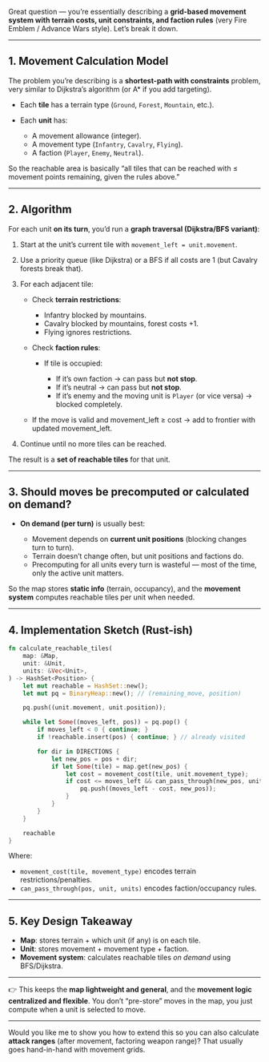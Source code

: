 Great question — you’re essentially describing a **grid-based movement system with terrain costs, unit constraints, and faction rules** (very Fire Emblem / Advance Wars style). Let’s break it down.

---

## 1. Movement Calculation Model

The problem you’re describing is a **shortest-path with constraints** problem, very similar to Dijkstra’s algorithm (or A\* if you add targeting).

* Each **tile** has a terrain type (`Ground`, `Forest`, `Mountain`, etc.).
* Each **unit** has:

  * A movement allowance (integer).
  * A movement type (`Infantry`, `Cavalry`, `Flying`).
  * A faction (`Player`, `Enemy`, `Neutral`).

So the reachable area is basically “all tiles that can be reached with ≤ movement points remaining, given the rules above.”

---

## 2. Algorithm

For each unit **on its turn**, you’d run a **graph traversal (Dijkstra/BFS variant)**:

1. Start at the unit’s current tile with `movement_left = unit.movement`.

2. Use a priority queue (like Dijkstra) or a BFS if all costs are 1 (but Cavalry forests break that).

3. For each adjacent tile:

   * Check **terrain restrictions**:

     * Infantry blocked by mountains.
     * Cavalry blocked by mountains, forest costs +1.
     * Flying ignores restrictions.
   * Check **faction rules**:

     * If tile is occupied:

       * If it’s own faction → can pass but **not stop**.
       * If it’s neutral → can pass but **not stop**.
       * If it’s enemy and the moving unit is `Player` (or vice versa) → blocked completely.
   * If the move is valid and movement\_left ≥ cost → add to frontier with updated movement\_left.

4. Continue until no more tiles can be reached.

The result is a **set of reachable tiles** for that unit.

---

## 3. Should moves be precomputed or calculated on demand?

* **On demand (per turn)** is usually best:

  * Movement depends on **current unit positions** (blocking changes turn to turn).
  * Terrain doesn’t change often, but unit positions and factions do.
  * Precomputing for all units every turn is wasteful — most of the time, only the active unit matters.

So the map stores **static info** (terrain, occupancy), and the **movement system** computes reachable tiles per unit when needed.

---

## 4. Implementation Sketch (Rust-ish)

```rust
fn calculate_reachable_tiles(
    map: &Map,
    unit: &Unit,
    units: &Vec<Unit>,
) -> HashSet<Position> {
    let mut reachable = HashSet::new();
    let mut pq = BinaryHeap::new(); // (remaining_move, position)

    pq.push((unit.movement, unit.position));

    while let Some((moves_left, pos)) = pq.pop() {
        if moves_left < 0 { continue; }
        if !reachable.insert(pos) { continue; } // already visited

        for dir in DIRECTIONS {
            let new_pos = pos + dir;
            if let Some(tile) = map.get(new_pos) {
                let cost = movement_cost(tile, unit.movement_type);
                if cost <= moves_left && can_pass_through(new_pos, unit, units) {
                    pq.push((moves_left - cost, new_pos));
                }
            }
        }
    }

    reachable
}
```

Where:

* `movement_cost(tile, movement_type)` encodes terrain restrictions/penalties.
* `can_pass_through(pos, unit, units)` encodes faction/occupancy rules.

---

## 5. Key Design Takeaway

* **Map**: stores terrain + which unit (if any) is on each tile.
* **Unit**: stores movement + movement type + faction.
* **Movement system**: calculates reachable tiles *on demand* using BFS/Dijkstra.

---

👉 This keeps the **map lightweight and general**, and the **movement logic centralized and flexible**. You don’t “pre-store” moves in the map, you just compute when a unit is selected to move.

---

Would you like me to show you how to extend this so you can also calculate **attack ranges** (after movement, factoring weapon range)? That usually goes hand-in-hand with movement grids.
